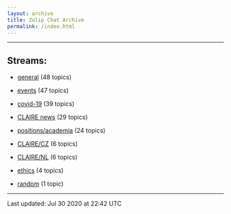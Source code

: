 ```yaml
---
layout: archive
title: Zulip Chat Archive
permalink: /index.html
---
```


---

## Streams:

* [general](stream/201199-general/index.html) (48 topics)

* [events](stream/201207-events/index.html) (47 topics)

* [covid-19](stream/226112-covid-19/index.html) (39 topics)

* [CLAIRE news](stream/201957-CLAIRE-news/index.html) (29 topics)

* [positions/academia](stream/203258-positions/academia/index.html) (24 topics)

* [CLAIRE/CZ](stream/203399-CLAIRE/CZ/index.html) (6 topics)

* [CLAIRE/NL](stream/203255-CLAIRE/NL/index.html) (6 topics)

* [ethics](stream/228366-ethics/index.html) (4 topics)

* [random](stream/202125-random/index.html) (1 topic)

<hr><p>Last updated: Jul 30 2020 at 22:42 UTC</p>
